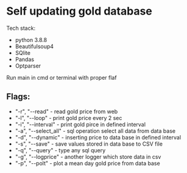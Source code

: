 # Self updating gold database
Tech stack:
* python 3.8.8
* Beautifulsoup4 
* SQlite
* Pandas
* Optparser

Run main in cmd or terminal with proper flaf

## Flags:
* "-r", "--read" - read gold price from web
* "-l", "--loop" - print gold price every 2 sec
* "-i", "--interval" - print gold pirce in defined interval
* "-a", "--select_all" - sql operation select all data from data base
* "-d", "--dynamic" - inserting price to data base in defined interval
* "-s", "--save" - save values stored in data base to CSV file
* "-q", "--query" - type any sql query
* "-g", "--logprice" - another logger which store data in csv
* "-p", "--polt" - plot a mean day gold price from data base


